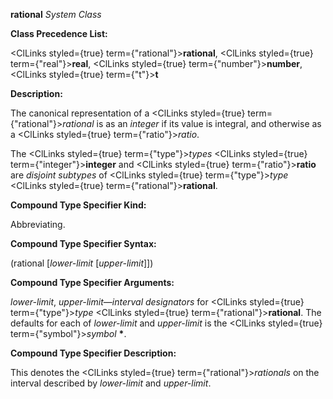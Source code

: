 **rational** *System Class* 



**Class Precedence List:** 



<ClLinks styled={true} term={"rational"}><b>rational</b></ClLinks>, <ClLinks styled={true} term={"real"}><b>real</b></ClLinks>, <ClLinks styled={true} term={"number"}><b>number</b></ClLinks>, <ClLinks styled={true} term={"t"}><b>t</b></ClLinks> 



**Description:** 



The canonical representation of a <ClLinks styled={true} term={"rational"}><i>rational</i></ClLinks> is as an *integer* if its value is integral, and otherwise as a <ClLinks styled={true} term={"ratio"}><i>ratio</i></ClLinks>. 



The <ClLinks styled={true} term={"type"}><i>types</i></ClLinks> <ClLinks styled={true} term={"integer"}><b>integer</b></ClLinks> and <ClLinks styled={true} term={"ratio"}><b>ratio</b></ClLinks> are *disjoint subtypes* of <ClLinks styled={true} term={"type"}><i>type</i></ClLinks> <ClLinks styled={true} term={"rational"}><b>rational</b></ClLinks>. 



**Compound Type Specifier Kind:** 



Abbreviating. 



**Compound Type Specifier Syntax:** 



(rational [*lower-limit* [*upper-limit*]]) 



**Compound Type Specifier Arguments:** 



*lower-limit*, *upper-limit*—*interval designators* for <ClLinks styled={true} term={"type"}><i>type</i></ClLinks> <ClLinks styled={true} term={"rational"}><b>rational</b></ClLinks>. The defaults for each of *lower-limit* and *upper-limit* is the <ClLinks styled={true} term={"symbol"}><i>symbol</i></ClLinks> **\***. 



**Compound Type Specifier Description:** 



This denotes the <ClLinks styled={true} term={"rational"}><i>rationals</i></ClLinks> on the interval described by *lower-limit* and *upper-limit*. 



